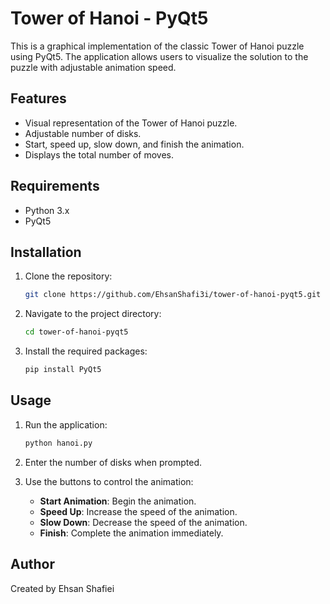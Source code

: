 # Tower of Hanoi - PyQt5

This is a graphical implementation of the classic Tower of Hanoi puzzle using PyQt5. The application allows users to visualize the solution to the puzzle with adjustable animation speed.

## Features

- Visual representation of the Tower of Hanoi puzzle.
- Adjustable number of disks.
- Start, speed up, slow down, and finish the animation.
- Displays the total number of moves.

## Requirements

- Python 3.x
- PyQt5

## Installation

1. Clone the repository:

   ```bash
   git clone https://github.com/EhsanShafi3i/tower-of-hanoi-pyqt5.git
   ```

2. Navigate to the project directory:

   ```bash
   cd tower-of-hanoi-pyqt5
   ```

3. Install the required packages:

   ```bash
   pip install PyQt5
   ```

## Usage

1. Run the application:

   ```bash
   python hanoi.py
   ```

2. Enter the number of disks when prompted.

3. Use the buttons to control the animation:
   - **Start Animation**: Begin the animation.
   - **Speed Up**: Increase the speed of the animation.
   - **Slow Down**: Decrease the speed of the animation.
   - **Finish**: Complete the animation immediately.

## Author

Created by Ehsan Shafiei 

